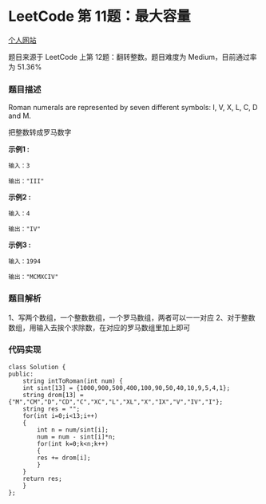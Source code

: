 # LeetCode 第 11题：最大容量

[个人网站](http://lgg2018.com)

题目来源于 LeetCode 上第 12题：翻转整数。题目难度为 Medium，目前通过率为 51.36% 

### 题目描述

Roman numerals are represented by seven different symbols: I, V, X, L, C, D and M.

把整数转成罗马数字

**示例1 :**

```
输入：3

输出："III"
```

**示例2 :**

```
输入：4

输出："IV"
```
**示例3 :**

```
输入：1994

输出："MCMXCIV"
```
### 题目解析

1、写两个数组，一个整数数组，一个罗马数组，两者可以一一对应
2、对于整数数组，用输入去挨个求除数，在对应的罗马数组里加上即可

### 代码实现
```
class Solution {
public:
    string intToRoman(int num) {
	int sint[13] = {1000,900,500,400,100,90,50,40,10,9,5,4,1};
	string drom[13] = {"M","CM","D","CD","C","XC","L","XL","X","IX","V","IV","I"};
	string res = "";
	for(int i=0;i<13;i++)
	{
	    int n = num/sint[i];
	    num = num - sint[i]*n;
	    for(int k=0;k<n;k++)
	    {
		res += drom[i];
	    }
	}
	return res;
    }
};

```